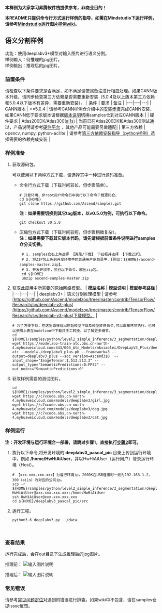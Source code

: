 **本样例为大家学习昇腾软件栈提供参考，非商业目的！**

**本README只提供命令行方式运行样例的指导，如需在Mindstudio下运行样例，请参考[Mindstudio运行图片样例wiki](https://github.com/Ascend/samples/wikis/Mindstudio%E8%BF%90%E8%A1%8C%E5%9B%BE%E7%89%87%E6%A0%B7%E4%BE%8B?sort_id=3164874)。**

## 语义分割样例
功能：使用deeplabv3+模型对输入图片进行语义分割。   
样例输入：待推理的jpg图片。    
样例输出：推理后的jpg图片。     

### 前置条件
请检查以下条件要求是否满足，如不满足请按照备注进行相应处理。如果CANN版本升级，请同步检查第三方依赖是否需要重新安装（5.0.4及以上版本第三方依赖和5.0.4以下版本有差异，需要重新安装）。
| 条件 | 要求 | 备注 |
|---|---|---|
| CANN版本 | >=5.0.4 | 请参考CANN样例仓介绍中的[安装步骤](https://github.com/Ascend/samples#%E5%AE%89%E8%A3%85)完成CANN安装，如果CANN低于要求版本请根据[版本说明](https://github.com/Ascend/samples/blob/master/README_CN.md#%E7%89%88%E6%9C%AC%E8%AF%B4%E6%98%8E)切换samples仓到对应CANN版本 |
| 硬件要求 | Atlas200DK/Atlas300([ai1s](https://support.huaweicloud.com/productdesc-ecs/ecs_01_0047.html#ecs_01_0047__section78423209366))  | 当前已在Atlas200DK和Atlas300测试通过，产品说明请参考[硬件平台](https://ascend.huawei.com/zh/#/hardware/product) ，其他产品可能需要另做适配|
| 第三方依赖 | opencv, numpy, python-acllite | 请参考[第三方依赖安装指导（python样例）](../../../environment)选择需要的依赖完成安装 |

### 样例准备

1. 获取源码包。

   可以使用以下两种方式下载，请选择其中一种进行源码准备。   
    - 命令行方式下载（下载时间较长，但步骤简单）。
       ```    
       # 开发环境，非root用户命令行中执行以下命令下载源码仓。    
       cd ${HOME}     
       git clone https://github.com/Ascend/samples.git
       ```
       **注：如果需要切换到其它tag版本，以v0.5.0为例，可执行以下命令。**
       ```
       git checkout v0.5.0
       ```   
    - 压缩包方式下载（下载时间较短，但步骤稍微复杂）。   
       **注：如果需要下载其它版本代码，请先请根据前置条件说明进行samples仓分支切换。**   
       ``` 
        # 1. samples仓右上角选择 【克隆/下载】 下拉框并选择 【下载ZIP】。    
        # 2. 将ZIP包上传到开发环境中的普通用户家目录中，【例如：${HOME}/ascend-samples-master.zip】。     
        # 3. 开发环境中，执行以下命令，解压zip包。     
        cd ${HOME}    
        unzip ascend-samples-master.zip
        ```

2. 获取此应用中所需要的原始网络模型。
    |  **模型名称**  |  **模型说明**  |  **模型参考路径**  |
    |---|---|---|
    | deeplabv3+ | 语义分割推理模型 | 请参考[https://github.com/Ascend/modelzoo/tree/master/contrib/TensorFlow/Research/cv/deeplab-v3-plus](https://github.com/Ascend/modelzoo/tree/master/contrib/TensorFlow/Research/cv/deeplab-v3-plus)下载模型。 |
    ```
    # 为了方便下载，在这里直接给出原始模型下载及模型转换命令,可以直接拷贝执行。也可以参照上表在modelzoo中下载并手工转换，以了解更多细节。     
    cd ${HOME}/samples/python/level2_simple_inference/3_segmentation/deeplabv3_pascal_pic/model     
    wget https://modelzoo-train-atc.obs.cn-north-4.myhuaweicloud.com:443/003_Atc_Models/nkxiaolei/DeepLapV3_Plus/deeplabv3_plus.pb        
    atc --model=./deeplabv3_plus.pb --framework=3 --output=deeplabv3_plus --soc_version=Ascend310  --input_shape="ImageTensor:1,513,513,3" --output_type="SemanticPredictions:0:FP32" --out_nodes="SemanticPredictions:0"
    ```

3. 获取样例需要的测试图片。
    ```
    cd ${HOME}/samples/python/level2_simple_inference/3_segmentation/deeplabv3_pascal_pic/data
    wget https://c7xcode.obs.cn-north-4.myhuaweicloud.com/models/deeplabv3/girl.jpg
    wget https://c7xcode.obs.cn-north-4.myhuaweicloud.com/models/deeplabv3/dog.jpg
    wget https://c7xcode.obs.cn-north-4.myhuaweicloud.com/models/deeplabv3/cat.jpg   
    ``` 

### 样例运行

**注：开发环境与运行环境合一部署，请跳过步骤1，直接执行[步骤2](#step_2)即可。**   

1. 执行以下命令,将开发环境的 **deeplabv3_pascal_pic** 目录上传到运行环境中，例如 **/home/HwHiAiUser**，并以HwHiAiUser（运行用户）登录运行环境（Host）。
    ```
    # 【xxx.xxx.xxx.xxx】为运行环境ip，200DK在USB连接时一般为192.168.1.2，300（ai1s）为对应的公网ip。
    scp -r ${HOME}/samples/python/level2_simple_inference/3_segmentation/deeplabv3_pascal_pic  HwHiAiUser@xxx.xxx.xxx.xxx:/home/HwHiAiUser
    ssh HwHiAiUser@xxx.xxx.xxx.xxx
    cd ${HOME}/deeplabv3_pascal_pic/src
    ```

2. <a name="step_2"></a>运行工程。
    ```
    python3.6 deeplabv3.py ../data
    ```
​       
### 查看结果

运行完成后，会在out目录下生成推理后的jpg图片。

推理前：
![输入图片说明](https://images.gitee.com/uploads/images/2021/1110/094820_ce514a67_8083019.jpeg "dog1.jpg")

推理后：
![输入图片说明](https://images.gitee.com/uploads/images/2021/1110/094833_93d8b4a1_8083019.jpeg "1.jpg")

### 常见错误
请参考[常见问题定位](https://github.com/Ascend/samples/wikis/%E5%B8%B8%E8%A7%81%E9%97%AE%E9%A2%98%E5%AE%9A%E4%BD%8D/%E4%BB%8B%E7%BB%8D)对遇到的错误进行排查。如果wiki中不包含，请在samples仓提issue反馈。